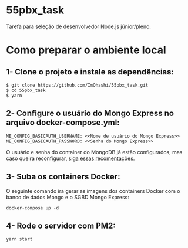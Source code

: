 # 55pbx_task
Tarefa para seleção de desenvolvedor Node.js júnior/pleno.


# Como preparar o ambiente local
## __1-__ Clone o projeto e instale as dependências:

```
$ git clone https://github.com/ImOhashi/55pbx_task.git
$ cd 55pbx_task
$ yarn
```

## __2-__ Configure o usuário do Mongo Express no arquivo __docker-compose.yml__:

```
ME_CONFIG_BASICAUTH_USERNAME: <<Nome de usuário do Mongo Express>>
ME_CONFIG_BASICAUTH_PASSWORD: <<Senha do Mongo Express>>
```

O usuário e senha do container do MongoDB já estão configurados, mas caso queira reconfigurar, [siga essas recomentações](https://github.com/ImOhashi/Docker-Compose-Mongo).

## __3-__ Suba os containers Docker:

O seguinte comando ira gerar as imagens dos containers Docker com o banco de dados Mongo e o SGBD Mongo Express:

```
docker-compose up -d
```

## __4-__ Rode o servidor com PM2:

```
yarn start
```